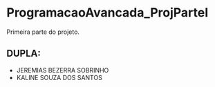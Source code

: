 # ProgramacaoAvancada_ProjParteI
Primeira parte do projeto.
## DUPLA: 
* JEREMIAS BEZERRA SOBRINHO 
* KALINE SOUZA DOS SANTOS
